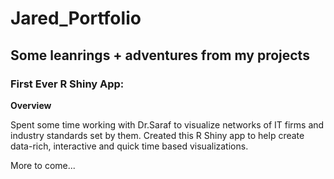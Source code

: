 # Jared_Portfolio

## Some leanrings + adventures from my projects

### First Ever R Shiny App: 

**Overview**

Spent some time working with Dr.Saraf to visualize networks of IT firms and industry standards set by them. Created this R Shiny app to help create data-rich, interactive and quick time based visualizations.


More to come...
